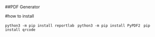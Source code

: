 ##PDF Generator

#how to install

`python3 -m pip install reportlab `
`python3 -m pip install PyPDF2 `
`pip install qrcode`
